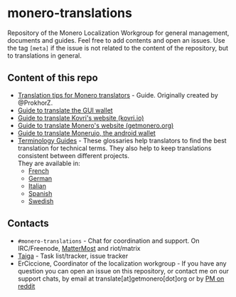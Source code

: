 # monero-translations

Repository of the Monero Localization Workgroup for general management, documents and guides. Feel free to add contents and open an issues. Use the tag `[meta]` if the issue is not related to the content of the repository, but to translations in general.

## Content of this repo

+ [Translation tips for Monero translators](https://github.com/erciccione/monero-translations/blob/master/translation-tips.md) - Guide. Originally created by @ProkhorZ.
+ [Guide to translate the GUI wallet](https://github.com/monero-ecosystem/monero-translations/blob/master/translate-GUI.md)
+ [Guide to translate Kovri's website (kovri.io)](https://github.com/monero-ecosystem/monero-translations/blob/master/translate-kovri-website.md)
+ [Guide to translate Monero's website (getmonero.org)](https://github.com/monero-ecosystem/monero-translations/blob/master/translate-monero-website.md)
+ [Guide to translate Monerujo, the android wallet](https://github.com/monero-ecosystem/monero-translations/blob/master/translate-monerujo.md)
+ [Terminology Guides](https://github.com/monero-ecosystem/monero-translations/tree/master/terminology-guides) - These glossaries help translators to find the best translation for technical terms. They also help to keep translations consistent between different projects.    
They are available in:
  - [French](https://github.com/monero-ecosystem/monero-translations/blob/master/french-terminology.md)
  - [German](https://github.com/monero-ecosystem/monero-translations/blob/master/german-terminology.md)
  - [Italian](https://github.com/monero-ecosystem/monero-translations/blob/master/italian-terminology.md)
  - [Spanish](https://github.com/monero-ecosystem/monero-translations/blob/master/spanish-terminology.md)
  - [Swedish](https://github.com/monero-ecosystem/monero-translations/blob/master/swedish-terminology.md)
  
## Contacts

+ `#monero-translations` - Chat for coordination and support. On IRC/Freenode, [MatterMost](https://mattermost.getmonero.org/monero/channels/monero-translations) and riot/matrix
+ [Taiga](https://taiga.getmonero.org/project/erciccione-monero-localization/) - Task list/tracker, issue tracker
+ ErCiccione, Coordinator of the localization workgroup - If you have any question you can open an issue on this repository, or contact me on our support chats, by email at translate[at]getmonero[dot]org or by [PM on reddit](https://www.reddit.com/message/compose/?to=erciccione)
